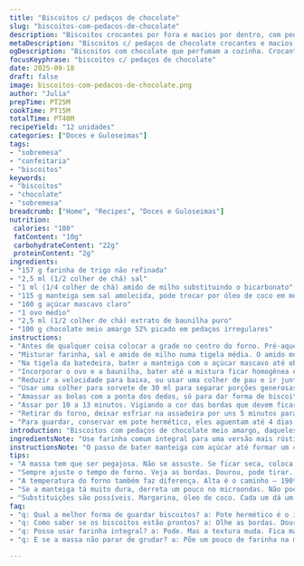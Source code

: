 ```yaml
---
title: "Biscoitos c/ pedaços de chocolate"
slug: "biscoitos-com-pedacos-de-chocolate"
description: "Biscoitos crocantes por fora e macios por dentro, com pedaços generosos de chocolate meio amargo. Uma mistura simples de farinha, açúcar mascavo e manteiga que ganha sabor com baunilha e um toque especial de amido de milho no lugar do bicarbonato. O uso do amido deixa a textura mais leve, quase um biscoito de confeitaria. O truque está em não exagerar no tempo de forno para evitar biscoitos duros. A massa é úmida e pegajosa, exige colher pra modelar. Substituir manteiga por margarina ou óleo de coco, ajustar forno para modelos diferentes. Os biscoitos soltam aroma doce de baunilha com chocolate derretendo, a textura se revela na mordida meio quebradiça e amanteigada."
metaDescription: "Biscoitos c/ pedaços de chocolate crocantes e macios, um toque especial com amido de milho. Sabor de baunilha e chocolate irresistíveis"
ogDescription: "Biscoitos com chocolate que perfumam a cozinha. Crocantes por fora, macios por dentro. Perfeitos para qualquer hora"
focusKeyphrase: "biscoitos c/ pedaços de chocolate"
date: 2025-09-18
draft: false
image: biscoitos-com-pedacos-de-chocolate.png
author: "Julia"
prepTime: PT25M
cookTime: PT15M
totalTime: PT40M
recipeYield: "12 unidades"
categories: ["Doces e Guloseimas"]
tags:
- "sobremesa"
- "confeitaria"
- "biscoitos"
keywords:
- "biscoitos"
- "chocolate"
- "sobremesa"
breadcrumb: ["Home", "Recipes", "Doces e Guloseimas"]
nutrition: 
 calories: "180"
 fatContent: "10g"
 carbohydrateContent: "22g"
 proteinContent: "2g"
ingredients:
- "157 g farinha de trigo não refinada"
- "2,5 ml (1/2 colher de chá) sal"
- "1 ml (1/4 colher de chá) amido de milho substituindo o bicarbonato"
- "115 g manteiga sem sal amolecida, pode trocar por óleo de coco em mesmo volume"
- "160 g açúcar mascavo claro"
- "1 ovo médio"
- "2,5 ml (1/2 colher de chá) extrato de baunilha puro"
- "100 g chocolate meio amargo 52% picado em pedaços irregulares"
instructions:
- "Antes de qualquer coisa colocar a grade no centro do forno. Pré-aquecer a 190ºC. Forrar a assadeira com papel manteiga para evitar grudar e facilitar a limpeza."
- "Misturar farinha, sal e amido de milho numa tigela média. O amido modifica a estrutura do biscoito deixando mais delicado, bom para quem não gosta do sabor intenso do bicarbonato."
- "Na tigela da batedeira, bater a manteiga com o açúcar mascavo até obter um creme leve e fofo, uns 3 minutos em velocidade média-alta. Se usar óleo de coco, a textura vai mudar um pouco, mantendo maciez."
- "Incorporar o ovo e a baunilha, bater até a mistura ficar homogênea e sem riscos de clara ou gema aparecendo."
- "Reduzir a velocidade para baixa, ou usar uma colher de pau e ir juntando a farinha com o amido e sal, só até misturar tudo. Misturar o chocolate picado, não bater demais para evitar ativar glúten e endurecer depois."
- "Usar uma colher para sorvete de 30 ml para separar porções generosas da massa (fica pegajosa, molhada), formar bolas e distribuir na assadeira com no mínimo 5 cm de distância – crescem, mas se juntar viram meme de massa grudada."
- "Amassar as bolas com a ponta dos dedos, só para dar forma de biscoito, não precisa deixar lisinho, o formato rústico ajuda na textura final."
- "Assar por 10 a 13 minutos. Vigiando a cor das bordas que devem ficar douradas, superfície com pequenas fissuras e aroma intenso doce de baunilha com chocolate derretido. O meio deve estar firme mas levemente macio, endurece com o resfriamento."
- "Retirar do forno, deixar esfriar na assadeira por uns 5 minutos para firmar, depois transferir para grade para não umedecer e perder crocância. Se esfriar na assadeira, o fundo fica mole e quebradiço demais."
- "Para guardar, conservar em pote hermético, eles aguentam até 4 dias. Se endurecer, uns 4 segundos no microondas traz a maciez na mordida de volta."
introduction: "Biscoitos com pedaços de chocolate meio amargo, daqueles que perfumam a casa com aromas de baunilha e manteiga derretida. Aprendi a ajustar as quantidades depois de algumas fornadas onde saíram ou muito duros ou desmanchando demais. O segredo está em respeitar a textura da massa, que tem que ser úmida e pegajosa, e no tempo de forno, observando as bordas começarem a dourar e o centro ainda macio antes de tirar. Um truque simples: trocar o bicarbonato por amido de milho, que deixa a textura mais delicada sem perder aquele aspecto artesanal. Biscoitos são conforto instantâneo e praticamente uma terapia envolvida – desde o barulho de misturar até o cheiro inconfundível que espalha pela cozinha."
ingredientsNote: "Use farinha comum integral para uma versão mais rústica e saudável, mas lembre-se que ela pode deixar os biscoitos mais densos, daí talvez precise ajustar um pouco o tempo no forno. O açúcar mascavo traz umidade e sabor, mas pode substituir metade por açúcar cristal para biscoito mais crocante. Se for intolerante à lactose, substituir manteiga por óleo de coco é um caminho; só que o sabor e textura mudam levemente. No lugar do chocolate meio amargo picado, pode colocar gotas de chocolate vegano ou pedaços de castanhas (se não houver restrição), trazendo crocância extra e aroma diferente. A baunilha é essencial para levantar o sabor, mas se esquecer, adicionar uma pitada extra de sal pode ajudar a equilibrar. Os ingredientes secos devem ser peneirados para evitar grumos, e o amido de milho ajuda no toque leve que eu adoro."
instructionsNote: "O passo de bater manteiga com açúcar até formar um creme claro é fundamental; ajuda a incorporar ar e deixar o biscoito mais macio por dentro. Se a massa parecer muito seca, adicionar uma colher de chá de leite pode corrigir na hora – mas confie no tato, a massa não pode ficar líquida. Misturar os ingredientes secos aos poucos evita ativar o glúten e deixar biscoitos duros. Modelar com colher de sorvete padroniza o tamanho e evita que alguns fiquem crus por dentro ou queimem nas pontas. O ataque inicial ao forno é quem determina a textura final: sempre melhor tirar quando ainda está um pouco mole no centro; agrade a experiência, tudo fica mais saboroso. Assar em temperatura alta (190ºC) ajuda a formar uma crosta crocante, mantendo interior cozido e macio. E aquele cheiro invadindo a cozinha? Termômetro pra saber que está quase pronto. Deixar esfriar na grade é chave pra manter crocância e evitar biscoitos murchos na base."
tips:
- "A massa tem que ser pegajosa. Não se assuste. Se ficar seca, coloca um pouquinho de leite. Mas não pode ficar líquida. O truque é misturar bem sem ativar o glúten."
- "Sempre ajuste o tempo de forno. Veja as bordas. Dourou, pode tirar. 10 a 13 minutos é a média, mas depende do forno. Fique de olho, biscoitos queimam fácil."
- "A temperatura do forno também faz diferença. Alta é o caminho — 190ºC ajuda a formar a casquinha. Se tá soltando um cheiro bom de baunilha, tá quase lá."
- "Se a manteiga tá muito dura, derreta um pouco no microondas. Não pode queimar. Corre o risco de textura e sabor. Isso garante que fica tudo bem incorporado."
- "Substituições são possíveis. Margarina, óleo de coco. Cada um dá um toque diferente. Chocolate? Prefiro meio amargo. Mas pode usar ao leite ou até vegano, se preferir."
faq:
- "q: Qual a melhor forma de guardar biscoitos? a: Pote hermético é o ideal. Aguentam até 4 dias. Se endurecer, microondas por 4 segundos ajuda a devolver maciez."
- "q: Como saber se os biscoitos estão prontos? a: Olhe as bordas. Douradas, pequenas fissuras na superfície. Centro ainda macio. Não tire muito cedo senão fica cru."
- "q: Posso usar farinha integral? a: Pode. Mas a textura muda. Fica mais denso. O tempo de forno também pode precisar de ajuste, fique atento."
- "q: E se a massa não parar de grudar? a: Põe um pouco de farinha na mão. Ou usa colher de sorvete. Faz mais fácil de moldar as bolinhas. Não pula esse passo."

---
```

